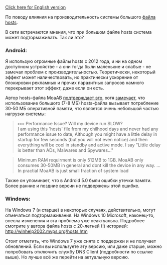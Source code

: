 [Click here for English version](hosts_file_performance_en.md)

По поводу влияния на производительность системы большого [файла hosts](hosts_file_ru.md).

В сети встречаются мнения, что при большом файле hosts система может подтормаживать. Так ли это?

### Android:
Я использую огромные файлы hosts с 2012 года, и ни на одном доступном устройстве - а они тогда были маленькие и слабые - не замечал проблем с производительностью. Теоретически, некоторый эффект может наличествовать, но практически ускорение от блокировки рекламных и прочих паразитных запросов намного перекрывает этот эффект, даже если он есть.

Автор hosts-файла MoaAB [подтверждает это](https://forum.xda-developers.com/showthread.php?t=1916098), хотя [замечает](https://forum.xda-developers.com/showpost.php?p=62564889&postcount=3313), что использование большого (7-8 МБ) hosts-файла вызывает потребление 30-50 МБ оперативной памяти, что является очень небольшой частью нагрузки системы:

> ``>>>`` Performance Issue? Will my device run SLOW?<br>
> I am using this 'hosts' file from my chilhood days and never had any performance issue to date, Although you might have a little delay in startup for few seconds (but you will not even notice) and then everything will be cool in standby and active mode. I say "Little delay is better than ADs, Malwares and Spywares..."

> Minimum RAM requirment is only 512MB to 1GB. MoaAB only consumes 30-50MB in general and dont kill the device in any way. ... In practial MoaAB is just small fraction of system load

Также он упоминает, что в Android 5.0 были ошибки утечки памяти. Более ранние и поздние версии не подвержены этой ошибке.


### Windows: 
На Windows 7 (и старше) в некоторых случаях, действительно, могут отмечаться подтормаживания. На Windows 10 Microsoft, наконец-то, внесла изменения и эта проблема уже неактуальна. Подробнее смотрите у автора файла hosts с 20-летней (!) историей: http://winhelp2002.mvps.org/hosts.htm 

Стоит отметить, что Windows 7 уже снята с поддержки и не получает обновлений. Если вы используете эту версию, или даже старше, можно попробовать отключить службу DNS Client (подробности по ссылке выше). Но лучше всё же перейти на актуальную версию.
